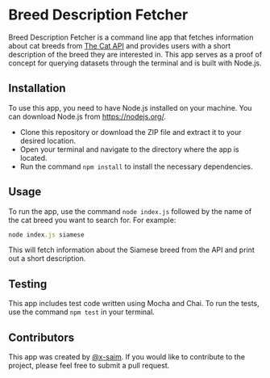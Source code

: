 # Breed Description Fetcher
Breed Description Fetcher is a command line app that fetches information about cat breeds from [The Cat API](https://thecatapi.com/) and provides users with a short description of the breed they are interested in. This app serves as a proof of concept for querying datasets through the terminal and is built with Node.js.

## Installation
To use this app, you need to have Node.js installed on your machine. You can download Node.js from https://nodejs.org/.

- Clone this repository or download the ZIP file and extract it to your desired location.
- Open your terminal and navigate to the directory where the app is located.
- Run the command `npm install` to install the necessary dependencies.

## Usage
To run the app, use the command `node index.js` followed by the name of the cat breed you want to search for. For example:

```js
node index.js siamese
```
This will fetch information about the Siamese breed from the API and print out a short description.

## Testing
This app includes test code written using Mocha and Chai. To run the tests, use the command `npm test` in your terminal.

## Contributors
This app was created by [@x-saim](https://github.com/x-saim). If you would like to contribute to the project, please feel free to submit a pull request.